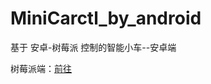 # MiniCarctl_by_android
基于 安卓-树莓派 控制的智能小车--安卓端

树莓派端：[前往](https://github.com/Boringboys/MiniCarctl_by_android)